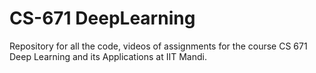 # CS-671 DeepLearning
Repository for all the code, videos of assignments for the course CS 671 Deep Learning and its Applications at IIT Mandi.
